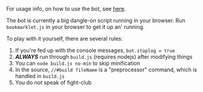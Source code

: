For usage info, on how to use the bot, see [here](https://github.com/Titani/SO-ChatBot/wiki/Interacting-with-the-bot).

The bot is currently a big dangle-on script running in your browser. Run `bookmarklet.js` in your browser to get it up an' running.

To play with it yourself, there are several rules:

1. If you're fed up with the console messages, `bot.stoplog = true`
2. ***ALWAYS*** run through `build.js` (requires nodejs) after modifying things
  1. You can `node build.js no-min` to skip minification
3. In the source, `//#build fileName` is a "preprocessor" command, which is handled in `build.js`
4. You do not speak of fight-club
